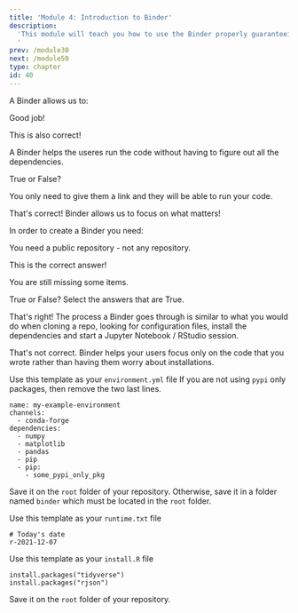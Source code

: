 ```yaml
---
title: 'Module 4: Introduction to Binder'
description:
  'This module will teach you how to use the Binder properly guaranteeing reproducibility of your notebooks and repositories.
  '
prev: /module30
next: /module50
type: chapter
id: 40
---
```


<exercise id="0" title="Learning Outcomes" type="slides">

<slides source="chapter4_00_learning_outcomes">
</slides>

</exercise>

<exercise id="1" title="Introduction to Binder" type="slides">

<slides source="chapter4_01_introduction_to_binder">
</slides>

</exercise>

<exercise id="2" title="Trivia Time!">

A Binder allows us to:

<choice id="1">
<opt text="Reproduce the environment we are working in and allow others to run our Jupyter Notebooks or R scripts."  correct="true">

Good job!

</opt>

<opt text="Deploy code, graphs, and text and allow others to run our code." correct = "true">

This is also correct!

</opt>

<opt text="Teach the users of our code how to install dependencies">

A Binder helps the useres run the code without having to figure out all the dependencies.

</opt>
</choice>

True or False? 

<choice id="2">
<opt text= "Sharing a Binder repository with another user is complicated" >
 
You only need to give them a link and they will be able to run your code.

</opt>

<opt text="With Binder, you can spend the time understanding the code rather than  understanding how to set up the environment to run the code." correct="true">

That's correct! Binder allows us to focus on what matters!

</opt>

</choice>

</exercise>

<exercise id="3" title="What Does a Binder Need?" type="slides">

<slides source="chapter4_02_what_does_a_binder_repo_need">
</slides>

</exercise>

<exercise id="4" title="Trivia Time!">

In order to create a Binder you need:

<choice id="1">
<opt text="Any Git repository, a file to share, a password.">

You need a public repository - not any repository.

</opt>

<opt text="A public Git repository, a file to share, security measures, and configuration files, a Binder Hub" correct="true">

This is the correct answer!

</opt>

<opt text="A file to share, security measures, a Binder Hub">

You are still missing some items.

</opt>
</choice>

True or False? Select the answers that are True.

<choice id="2">
<opt text= "Binder mimics human behaviour in how we clone our repositories." correct="true">
 
That's right! The process a Binder goes through is similar to what you would do when cloning a repo, looking for configuration files, install the dependencies and start a Jupyter Notebook / RStudio session.

</opt>

<opt text="With Binder, your users have to write a lot of configuration files before being able to see your work.">

That's not correct. Binder helps your users focus only on the code that you wrote rather than having them worry about installations.

</opt>

</choice>

</exercise>



<exercise id="5" title="Setting Up a Python Binder" type="slides">

<slides source="chapter4_03_python_repository">
</slides>

</exercise>

<exercise id="6" title="environment.yml template" >

Use this template as your `environment.yml` file
If you are not using `pypi` only packages, then remove the two last lines.

```
name: my-example-environment
channels:
  - conda-forge
dependencies:
  - numpy
  - matplotlib
  - pandas
  - pip
  - pip:
    - some_pypi_only_pkg
```

Save it on the `root` folder of your repository. Otherwise, save it in a folder named `binder` which must be located in the `root` folder.

</exercise>

<exercise id="7" title="Setting Up an R Binder" type="slides">

<slides source="chapter4_04_R_repository">
</slides>

</exercise>

<exercise id="8" title="runtime.txt and install.R template" >

Use this template as your `runtime.txt` file

```
# Today's date
r-2021-12-07
```

Use this template as your `install.R` file

```
install.packages("tidyverse")
install.packages("rjson")
```

Save it on the `root` folder of your repository.

</exercise>

<exercise id="9" title="Summary and Conclusions" type="slides">

<slides source="chapter4_05_summary_and_conclusions">
</slides>

</exercise>

